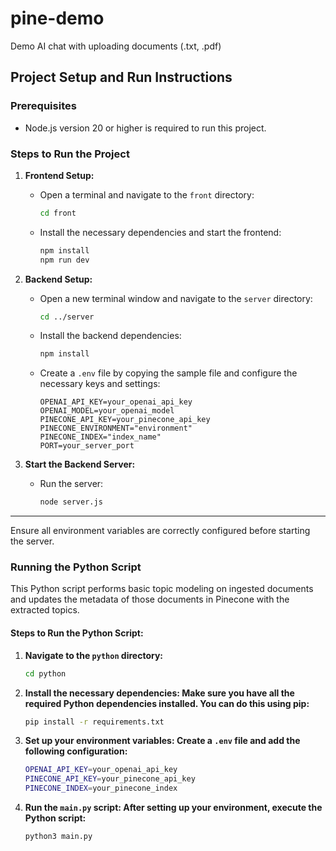 # pine-demo
Demo AI chat with uploading documents (.txt, .pdf)

## Project Setup and Run Instructions

### Prerequisites
- Node.js version 20 or higher is required to run this project.

### Steps to Run the Project

1. **Frontend Setup:**
   - Open a terminal and navigate to the `front` directory:
     ```bash
     cd front
     ```
   - Install the necessary dependencies and start the frontend:
     ```bash
     npm install
     npm run dev
     ```

2. **Backend Setup:**
   - Open a new terminal window and navigate to the `server` directory:
     ```bash
     cd ../server
     ```
   - Install the backend dependencies:
     ```bash
     npm install
     ```
   - Create a `.env` file by copying the sample file and configure the necessary keys and settings:
     ```env
     OPENAI_API_KEY=your_openai_api_key
     OPENAI_MODEL=your_openai_model
     PINECONE_API_KEY=your_pinecone_api_key
     PINECONE_ENVIRONMENT="environment"
     PINECONE_INDEX="index_name"
     PORT=your_server_port
     ```

3. **Start the Backend Server:**
   - Run the server:
     ```bash
     node server.js
     ```

---

Ensure all environment variables are correctly configured before starting the server.

### Running the Python Script

This Python script performs basic topic modeling on ingested documents and updates the metadata of those documents in Pinecone with the extracted topics.

#### Steps to Run the Python Script:

1. **Navigate to the `python` directory:**
   ```bash
   cd python

2. **Install the necessary dependencies: Make sure you have all the required Python dependencies installed. You can do this using pip:**
    ```bash
   pip install -r requirements.txt

3. **Set up your environment variables: Create a `.env` file and add the following configuration:**
    ```bash
   OPENAI_API_KEY=your_openai_api_key
   PINECONE_API_KEY=your_pinecone_api_key
   PINECONE_INDEX=your_pinecone_index

4. **Run the `main.py` script: After setting up your environment, execute the Python script:**
    ```bash
   python3 main.py
